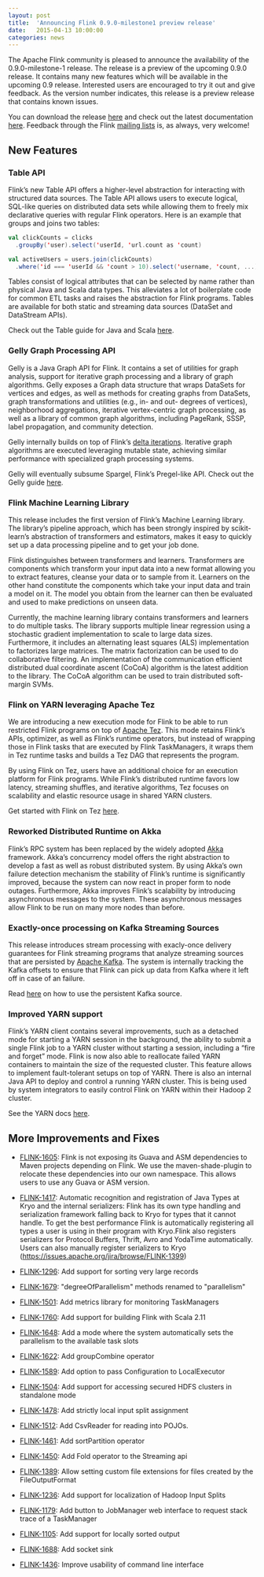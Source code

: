 ```yaml
---
layout: post
title:  'Announcing Flink 0.9.0-milestone1 preview release'
date:   2015-04-13 10:00:00
categories: news
---
```


The Apache Flink community is pleased to announce the availability of
the 0.9.0-milestone-1 release. The release is a preview of the
upcoming 0.9.0 release. It contains many new features which will be
available in the upcoming 0.9 release. Interested users are encouraged
to try it out and give feedback. As the version number indicates, this
release is a preview release that contains known issues.

You can download the release
[here](http://flink.apache.org/downloads.html#preview) and check out the
latest documentation
[here](http://ci.apache.org/projects/flink/flink-docs-master/). Feedback
through the Flink [mailing
lists](http://flink.apache.org/community.html#mailing-lists) is, as
always, very welcome!

## New Features

### Table API

Flink’s new Table API offers a higher-level abstraction for
interacting with structured data sources. The Table API allows users
to execute logical, SQL-like queries on distributed data sets while
allowing them to freely mix declarative queries with regular Flink
operators. Here is an example that groups and joins two tables:

```scala
val clickCounts = clicks
  .groupBy('user).select('userId, 'url.count as 'count)

val activeUsers = users.join(clickCounts)
  .where('id === 'userId && 'count > 10).select('username, 'count, ...)
```

Tables consist of logical attributes that can be selected by name
rather than physical Java and Scala data types. This alleviates a lot
of boilerplate code for common ETL tasks and raises the abstraction
for Flink programs. Tables are available for both static and streaming
data sources (DataSet and DataStream APIs).

Check out the Table guide for Java and Scala
[here](http://ci.apache.org/projects/flink/flink-docs-master/libs/table.html).

### Gelly Graph Processing API

Gelly is a Java Graph API for Flink. It contains a set of utilities
for graph analysis, support for iterative graph processing and a
library of graph algorithms. Gelly exposes a Graph data structure that
wraps DataSets for vertices and edges, as well as methods for creating
graphs from DataSets, graph transformations and utilities (e.g., in-
and out- degrees of vertices), neighborhood aggregations, iterative
vertex-centric graph processing, as well as a library of common graph
algorithms, including PageRank, SSSP, label propagation, and community
detection.

Gelly internally builds on top of Flink’s [delta
iterations](http://ci.apache.org/projects/flink/flink-docs-master/apis/iterations.html). Iterative
graph algorithms are executed leveraging mutable state, achieving
similar performance with specialized graph processing systems.

Gelly will eventually subsume Spargel, Flink’s Pregel-like API. Check
out the Gelly guide
[here](http://ci.apache.org/projects/flink/flink-docs-master/libs/gelly_guide.html).

### Flink Machine Learning Library

This release includes the first version of Flink’s Machine Learning
library. The library’s pipeline approach, which has been strongly
inspired by scikit-learn’s abstraction of transformers and estimators,
makes it easy to quickly set up a data processing pipeline and to get
your job done.

Flink distinguishes between transformers and learners. Transformers
are components which transform your input data into a new format
allowing you to extract features, cleanse your data or to sample from
it. Learners on the other hand constitute the components which take
your input data and train a model on it. The model you obtain from the
learner can then be evaluated and used to make predictions on unseen
data.

Currently, the machine learning library contains transformers and
learners to do multiple tasks. The library supports multiple linear
regression using a stochastic gradient implementation to scale to
large data sizes. Furthermore, it includes an alternating least
squares (ALS) implementation to factorizes large matrices. The matrix
factorization can be used to do collaborative filtering. An
implementation of the communication efficient distributed dual
coordinate ascent (CoCoA) algorithm is the latest addition to the
library. The CoCoA algorithm can be used to train distributed
soft-margin SVMs.

### Flink on YARN leveraging Apache Tez

We are introducing a new execution mode for Flink to be able to run
restricted Flink programs on top of [Apache
Tez](http://tez.apache.org). This mode retains Flink’s APIs,
optimizer, as well as Flink’s runtime operators, but instead of
wrapping those in Flink tasks that are executed by Flink TaskManagers,
it wraps them in Tez runtime tasks and builds a Tez DAG that
represents the program.

By using Flink on Tez, users have an additional choice for an
execution platform for Flink programs. While Flink’s distributed
runtime favors low latency, streaming shuffles, and iterative
algorithms, Tez focuses on scalability and elastic resource usage in
shared YARN clusters.

Get started with Flink on Tez
[here](http://ci.apache.org/projects/flink/flink-docs-master/setup/flink_on_tez.html).

### Reworked Distributed Runtime on Akka

Flink’s RPC system has been replaced by the widely adopted
[Akka](http://akka.io) framework. Akka’s concurrency model offers the
right abstraction to develop a fast as well as robust distributed
system. By using Akka’s own failure detection mechanism the stability
of Flink’s runtime is significantly improved, because the system can
now react in proper form to node outages. Furthermore, Akka improves
Flink’s scalability by introducing asynchronous messages to the
system. These asynchronous messages allow Flink to be run on many more
nodes than before.

### Exactly-once processing on Kafka Streaming Sources

This release introduces stream processing with exacly-once delivery
guarantees for Flink streaming programs that analyze streaming sources
that are persisted by [Apache Kafka](http://kafka.apache.org). The
system is internally tracking the Kafka offsets to ensure that Flink
can pick up data from Kafka where it left off in case of an failure.

Read
[here](http://ci.apache.org/projects/flink/flink-docs-master/apis/streaming_guide.html#apache-kafka)
on how to use the persistent Kafka source.

### Improved YARN support

Flink’s YARN client contains several improvements, such as a detached
mode for starting a YARN session in the background, the ability to
submit a single Flink job to a YARN cluster without starting a
session, including a “fire and forget” mode. Flink is now also able to
reallocate failed YARN containers to maintain the size of the
requested cluster. This feature allows to implement fault-tolerant
setups on top of YARN. There is also an internal Java API to deploy
and control a running YARN cluster. This is being used by system
integrators to easily control Flink on YARN within their Hadoop 2
cluster.

See the YARN docs
[here](http://ci.apache.org/projects/flink/flink-docs-master/setup/yarn_setup.html).

## More Improvements and Fixes

* [FLINK-1605](https://issues.apache.org/jira/browse/FLINK-1605):
  Flink is not exposing its Guava and ASM dependencies to Maven
  projects depending on Flink. We use the maven-shade-plugin to
  relocate these dependencies into our own namespace. This allows
  users to use any Guava or ASM version.

* [FLINK-1417](https://issues.apache.org/jira/browse/FLINK-1605):
Automatic recognition and registration of Java Types at Kryo and the
internal serializers: Flink has its own type handling and
serialization framework falling back to Kryo for types that it cannot
handle. To get the best performance Flink is automatically registering
all types a user is using in their program with Kryo.Flink also
registers serializers for Protocol Buffers, Thrift, Avro and YodaTime
automatically.  Users can also manually register serializers to Kryo
(https://issues.apache.org/jira/browse/FLINK-1399)

* [FLINK-1296](https://issues.apache.org/jira/browse/FLINK-1296): Add
  support for sorting very large records

* [FLINK-1679](https://issues.apache.org/jira/browse/FLINK-1679):
  "degreeOfParallelism" methods renamed to "parallelism"

* [FLINK-1501](https://issues.apache.org/jira/browse/FLINK-1501): Add
  metrics library for monitoring TaskManagers

* [FLINK-1760](https://issues.apache.org/jira/browse/FLINK-1760): Add
  support for building Flink with Scala 2.11

* [FLINK-1648](https://issues.apache.org/jira/browse/FLINK-1648): Add
  a mode where the system automatically sets the parallelism to the
  available task slots

* [FLINK-1622](https://issues.apache.org/jira/browse/FLINK-1622): Add
  groupCombine operator

* [FLINK-1589](https://issues.apache.org/jira/browse/FLINK-1589): Add
  option to pass Configuration to LocalExecutor

* [FLINK-1504](https://issues.apache.org/jira/browse/FLINK-1504): Add
  support for accessing secured HDFS clusters in standalone mode

* [FLINK-1478](https://issues.apache.org/jira/browse/FLINK-1478): Add
  strictly local input split assignment

* [FLINK-1512](https://issues.apache.org/jira/browse/FLINK-1512): Add
  CsvReader for reading into POJOs.

* [FLINK-1461](https://issues.apache.org/jira/browse/FLINK-1461): Add
  sortPartition operator

* [FLINK-1450](https://issues.apache.org/jira/browse/FLINK-1450): Add
  Fold operator to the Streaming api

* [FLINK-1389](https://issues.apache.org/jira/browse/FLINK-1389):
  Allow setting custom file extensions for files created by the
  FileOutputFormat

* [FLINK-1236](https://issues.apache.org/jira/browse/FLINK-1236): Add
  support for localization of Hadoop Input Splits

* [FLINK-1179](https://issues.apache.org/jira/browse/FLINK-1179): Add
  button to JobManager web interface to request stack trace of a
  TaskManager

* [FLINK-1105](https://issues.apache.org/jira/browse/FLINK-1105): Add
  support for locally sorted output

* [FLINK-1688](https://issues.apache.org/jira/browse/FLINK-1688): Add
  socket sink

* [FLINK-1436](https://issues.apache.org/jira/browse/FLINK-1436):
  Improve usability of command line interface